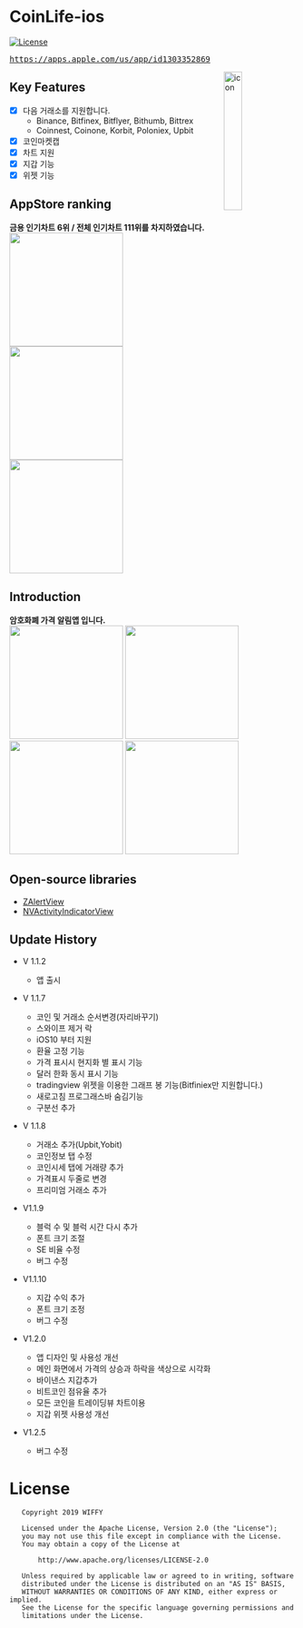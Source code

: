 # CoinLife-ios
[![License](https://img.shields.io/badge/License-Apache%202.0-blue.svg)](https://opensource.org/licenses/Apache-2.0)
</br>

<pre><a href="https://apps.apple.com/us/app/id1303352869">https://apps.apple.com/us/app/id1303352869</a></pre>

<img alt="icon" src="https://user-images.githubusercontent.com/8678595/66800569-994ea100-ef50-11e9-90aa-8feb27ec74bd.png" align="right" width="25%">

## Key Features
- [x] 다음 거래소를 지원합니다. 
  - Binance, Bitfinex, Bitflyer, Bithumb, Bittrex
  - Coinnest, Coinone, Korbit, Poloniex, Upbit
- [x] 코인마켓캡
- [x] 차트 지원
- [x] 지갑 기능
- [x] 위젯 기능

## AppStore ranking
**금용 인기차트 6위 / 전체 인기차트 111위를 차지하였습니다.**<br>
<img src='https://github.com/jungh0/CoinLife-ios/blob/master/resource/0.png' width='200px'/>
<img src='https://github.com/jungh0/CoinLife-ios/blob/master/resource/1.png' width='200px'/>
<img src='https://github.com/jungh0/CoinLife-ios/blob/master/resource/2.png' width='200px'/>
<br>

## Introduction
**암호화폐 가격 알림앱 입니다.**<br>
<img src='https://github.com/jungh0/CoinLife-ios/blob/master/resource/x/1.jpg' width='200px'/>
<img src='https://github.com/jungh0/CoinLife-ios/blob/master/resource/x/2.jpg' width='200px'/>
<img src='https://github.com/jungh0/CoinLife-ios/blob/master/resource/x/3.jpg' width='200px'/>
<img src='https://github.com/jungh0/CoinLife-ios/blob/master/resource/x/4.jpg' width='200px'/>


## Open-source libraries
- [ZAlertView](https://github.com/zelic91/ZAlertView)
- [NVActivityIndicatorView](https://github.com/ninjaprox/NVActivityIndicatorView)

## Update History
- V 1.1.2
  - 앱 출시

- V 1.1.7
  - 코인 및 거래소 순서변경(자리바꾸기)
  - 스와이프 제거 락
  - iOS10 부터 지원
  - 환율 고정 기능
  - 가격 표시시 현지화 별 표시 기능
  - 달러 한화 동시 표시 기능
  - tradingview 위젯을 이용한 그래프 봉 기능(Bitfiniex만 지원합니다.)
  - 새로고침 프로그래스바 숨김기능
  - 구분선 추가

- V 1.1.8
  - 거래소 추가(Upbit,Yobit)
  - 코인정보 탭 수정
  - 코인시세 탭에 거래량 추가
  - 가격표시 두줄로 변경
  - 프리미엄 거래소 추가

- V1.1.9
  - 블럭 수 및 블럭 시간 다시 추가
  - 폰트 크기 조절
  - SE 비율 수정
  - 버그 수정

- V1.1.10
  - 지갑 수익 추가
  - 폰트 크기 조정
  - 버그 수정

- V1.2.0
  - 앱 디자인 및 사용성 개선
  - 메인 화면에서 가격의 상승과 하락을 색상으로 시각화
  - 바이낸스 지갑추가
  - 비트코인 점유율 추가
  - 모든 코인을 트레이딩뷰 차트이용
  - 지갑 위젯 사용성 개선

- V1.2.5
  - 버그 수정
   
# License

```
   Copyright 2019 WIFFY

   Licensed under the Apache License, Version 2.0 (the "License");
   you may not use this file except in compliance with the License.
   You may obtain a copy of the License at

       http://www.apache.org/licenses/LICENSE-2.0

   Unless required by applicable law or agreed to in writing, software
   distributed under the License is distributed on an "AS IS" BASIS,
   WITHOUT WARRANTIES OR CONDITIONS OF ANY KIND, either express or implied.
   See the License for the specific language governing permissions and
   limitations under the License.
   ```
